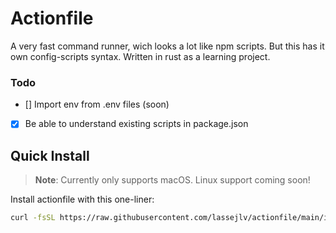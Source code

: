 # Actionfile

A very fast command runner, wich looks a lot like npm scripts. But this has it own config-scripts syntax. Written in rust as a learning project.

### Todo

- [] Import env from .env files (soon)
- [x] Be able to understand existing scripts in package.json

## Quick Install

> **Note**: Currently only supports macOS. Linux support coming soon!

Install actionfile with this one-liner:

```bash
curl -fsSL https://raw.githubusercontent.com/lassejlv/actionfile/main/install.sh | bash
```
